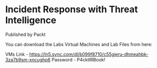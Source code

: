 # Incident Response with Threat Intelligence
Published by Packt


You can download the Labs Virtual Machines and Lab Files from here:

VMs Link - https://ln5.sync.com/dl/b099f8710/c55gjeru-dhmeahbk-3za7b9sm-xncughp6 Password - P4cktIRBook!
